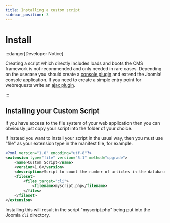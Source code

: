 ```yaml
---
title: Installing a custom script
sidebar_position: 3
---
```


Install
=======

:::danger[Developer Notice]

Creating a script which directly includes loads and boots the CMS framework is not recommended and only needed in
rare cases. Depending on the usecase you should create a [console plugin](../plugins/plugin-examples/basic-console-plugin-helloworld.md)
and extend the Joomla! console application. If you need to create a simple entry point for webrequests write an
[ajax plugin](../plugins/plugin-examples/ajax-plugin.md).

:::

## Installing your Custom Script
If you have access to the file system of your web application then you can obviously just copy your script into the folder of your choice. 

If instead you want to install your script in the usual way, then you must use "file" as your extension type in the manifest file, for example. 

```xml
<?xml version="1.0" encoding="utf-8"?>
<extension type="file" version="5.1" method="upgrade">
    <name>Custom Script</name>
    <version>1.0</version>
    <description>Script to count the number of articles in the database</description>
    <fileset>
        <files target="cli">
            <filename>myscript.php</filename>
        </files>
    </fileset>
</extension>
```

Installing this will result in the script "myscript.php" being put into the Joomla `cli` directory. 